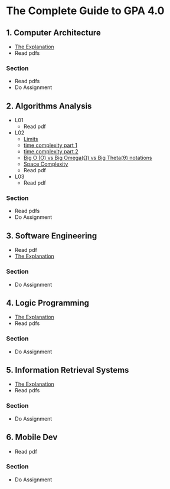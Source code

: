 # The Complete Guide to GPA 4.0

## 1. Computer Architecture
- [The Explanation](https://omargoher.notion.site/Computer-Architecture-Organization-11cd04a06991808ba4d4cda29554fbf7?pvs=4)
- Read pdfs

### Section
- Read pdfs
- Do Assignment

## 2. Algorithms Analysis
- L01
	- Read pdf
- L02
	- [Limits](https://youtu.be/yywfUe84z6E?si=kw3RgpkNbYDm0RTv)
	- [time complexity part 1](https://youtu.be/rP1hYLYMM9w?si=fjHstfCuGDYAHP_n)
	- [time complexity part 2](https://youtu.be/dVPGwNn6Ynk?si=U2vg6M-1NSoJLyfM)
	- [Big O (O) vs Big Omega(Ω) vs Big Theta(θ) notations](https://youtu.be/Ncsd1rkHBSI?si=SXwOlvOzmVPk6May)
	- [Space Complexity](https://youtu.be/imL9R88aYJk?si=yJ4jCxvbZBDIxYgt)
	- Read pdf
- L03
	- Read pdf
    
### Section
- Read pdfs
- Do Assignment

## 3. Software Engineering 
- Read pdf
- [The Explanation](https://youtube.com/playlist?list=PLquXYvvn8Qk-Yb-ytydSIePeSwTtQmPSX&si=9fq_vipxkGNK7jGd)

### Section
- Do Assignment

## 4. Logic Programming
- [The Explanation](https://ballistic-croissant-deb.notion.site/logical-programming-1326d16015e0802e8c57e011d851ba95?pvs=4)
- Read pdfs

### Section
- Do Assignment

## 5. Information Retrieval Systems
- [The Explanation](https://youtube.com/playlist?list=PLbAUSpKv_DMxFcTIM8Vnp9j7uC2l0R1mz&si=QNaKokTRrFubazI1)
- Read pdfs

### Section
- Do Assignment
	
## 6. Mobile Dev
- Read pdf

### Section
- Do Assignment
